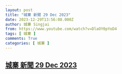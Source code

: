```yaml
---
layout: post
title: "城寨 新聞 29 Dec 2023"
date: 2023-12-29T13:56:08.000Z
author: 城寨 Singjai
from: https://www.youtube.com/watch?v=DlaOY0pYoD4
tags: [ 城寨 ]
comments: True
categories: [ 城寨 ]
---
```

<!--1703858168000-->
[城寨 新聞 29 Dec 2023](https://www.youtube.com/watch?v=DlaOY0pYoD4)
------

<div>

</div>
